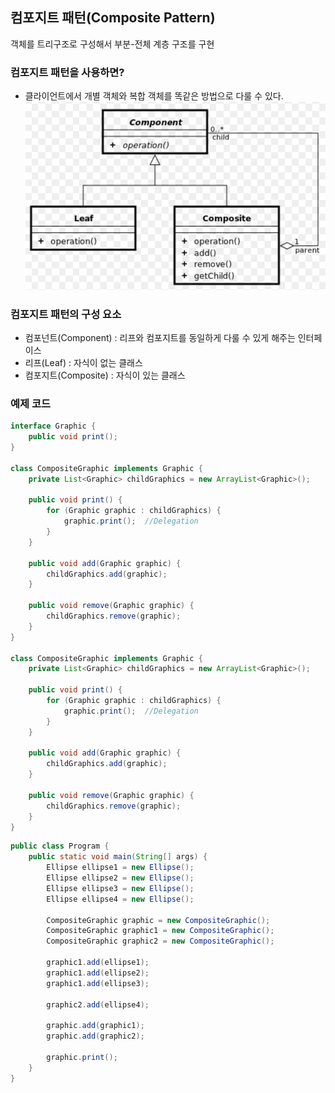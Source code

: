## **컴포지트 패턴(Composite Pattern)**
객체를 트리구조로 구성해서 부분-전체 계층 구조를 구현

### 컴포지트 패턴을 사용하면?
- 클라이언트에서 개별 객체와 복합 객체를 똑같은 방법으로 다룰 수 있다.
![Alt text](../Images/composite.png)
### 컴포지트 패턴의 구성 요소
- 컴포넌트(Component) : 리프와 컴포지트를 동일하게 다룰 수 있게 해주는 인터페이스
- 리프(Leaf) : 자식이 없는 클래스
- 컴포지트(Composite) : 자식이 있는 클래스

### 예제 코드
```java
interface Graphic {
    public void print();
}

class CompositeGraphic implements Graphic {
    private List<Graphic> childGraphics = new ArrayList<Graphic>();

    public void print() {
        for (Graphic graphic : childGraphics) {
            graphic.print();  //Delegation
        }
    }

    public void add(Graphic graphic) {
        childGraphics.add(graphic);
    }

    public void remove(Graphic graphic) {
        childGraphics.remove(graphic);
    }
}

class CompositeGraphic implements Graphic {
    private List<Graphic> childGraphics = new ArrayList<Graphic>();

    public void print() {
        for (Graphic graphic : childGraphics) {
            graphic.print();  //Delegation
        }
    }

    public void add(Graphic graphic) {
        childGraphics.add(graphic);
    }

    public void remove(Graphic graphic) {
        childGraphics.remove(graphic);
    }
}
```
```java
public class Program {
    public static void main(String[] args) {
        Ellipse ellipse1 = new Ellipse();
        Ellipse ellipse2 = new Ellipse();
        Ellipse ellipse3 = new Ellipse();
        Ellipse ellipse4 = new Ellipse();

        CompositeGraphic graphic = new CompositeGraphic();
        CompositeGraphic graphic1 = new CompositeGraphic();
        CompositeGraphic graphic2 = new CompositeGraphic();

        graphic1.add(ellipse1);
        graphic1.add(ellipse2);
        graphic1.add(ellipse3);

        graphic2.add(ellipse4);

        graphic.add(graphic1);
        graphic.add(graphic2);

        graphic.print();
    }
}
```